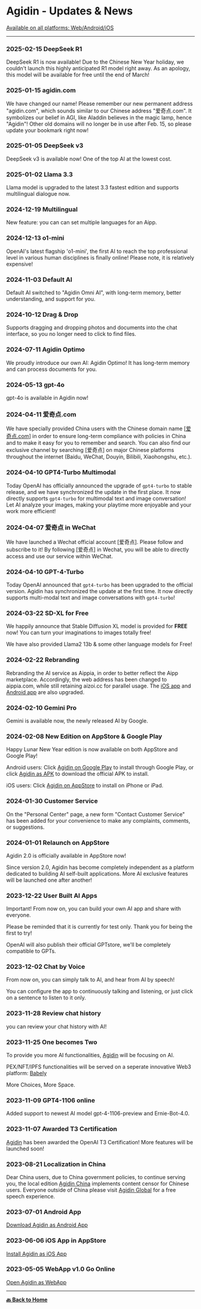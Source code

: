 # Agidin - Updates & News

[Available on all platforms: Web/Android/iOS](https://links.agidin.com)

---

### 2025-02-15 DeepSeek R1

DeepSeek R1 is now available! Due to the Chinese New Year holiday, we couldn\'t launch this highly anticipated R1 model right away. As an apology, this model will be available for free until the end of March!

### 2025-01-15 agidin.com

We have changed our name! Please remember our new permanent address "agidin.com", which sounds similar to our Chinese address "爱奇点.com". It symbolizes our belief in AGI, like Aladdin believes in the magic lamp, hence "Agidin"! Other old domains will no longer be in use after Feb. 15, so please update your bookmark right now!

### 2025-01-05 DeepSeek v3

DeepSeek v3 is available now! One of the top AI at the lowest cost.

### 2025-01-02 Llama 3.3

Llama model is upgraded to the latest 3.3 fastest edition and supports multilingual dialogue now.

### 2024-12-19 Multilingual

New feature: you can can set multiple languages for an Aipp.

### 2024-12-13 o1-mini

OpenAI's latest flagship 'o1-mini', the first AI to reach the top professional level in various human disciplines is finally online! Please note, it is relatively expensive!

### 2024-11-03 Default AI

Default AI switched to "Agidin Omni AI", with long-term memory, better understanding, and support for you.

### 2024-10-12 Drag & Drop

Supports dragging and dropping photos and documents into the chat interface, so you no longer need to click to find files.

### 2024-07-11 Agidin Optimo

We proudly introduce our own AI: Agidin Optimo! It has long-term memory and can process documents for you.

### 2024-05-13 gpt-4o

gpt-4o is available in Agidin now!

### 2024-04-11 爱奇点.com

We have specially provided China users with the Chinese domain name [[爱奇点.com](https://u.爱奇点.com)] in order to ensure long-term compliance with policies in China and to make it easy for you to remember and search. You can also find our exclusive channel by searching [爱奇点] on major Chinese platforms throughout the internet (Baidu, WeChat, Douyin, Bilibili, Xiaohongshu, etc.).

### 2024-04-10 GPT4-Turbo Multimodal

Today OpenAI has officially announced the upgrade of `gpt4-turbo` to stable release, and we have synchronized the update in the first place. It now directly supports `gpt4-turbo` for multimodal text and image conversation! Let AI analyze your images, making your playtime more enjoyable and your work more efficient!

### 2024-04-07 爱奇点 in WeChat

We have launched a Wechat official account [爱奇点]. Please follow and subscribe to it! By following [爱奇点] in Wechat, you will be able to directly access and use our service within WeChat.

### 2024-04-10 GPT-4-Turbo

Today OpenAI announced that `gpt4-turbo` has been upgraded to the official version. Agidin has synchronized the update at the first time. It now directly supports multi-modal text and image conversations with `gpt4-turbo`!

### 2024-03-22 SD-XL for Free

We happily announce that Stable Diffusion XL model is provided for **FREE** now! You can turn your imaginations to images totally free!

We have also provided Llama2 13b & some other language models for Free!

### 2024-02-22 Rebranding

Rebranding the AI service as Aippia, in order to better reflect the Aipp marketplace. Accordingly, the web address has been changed to aippia.com, while still retaining aizoi.cc for parallel usage. The [iOS app](https://ios.agidin.com) and [Android app](https://apk.agidin.com) are also upgraded.

### 2024-02-10 Gemini Pro

Gemini is available now, the newly released AI by Google.

### 2024-02-08 New Edition on AppStore & Google Play

Happy Lunar New Year edition is now available on both AppStore and Google Play!

Android users: Click [Agidin on Google Play](https://gplay.agidin.com) to install through Google Play, or click [Agidin as APK](https://apk.agidin.com) to download the official APK to install.

iOS users: Click [Agidin on AppStore](https://ios.agidin.com) to install on iPhone or iPad.

### 2024-01-30 Customer Service

On the "Personal Center" page, a new form "Contact Customer Service" has been added for your convenience to make any complaints, comments, or suggestions.

### 2024-01-01 Relaunch on AppStore

Agidin 2.0 is officially available in AppStore now!

Since version 2.0, Agidin has become completely independent as a platform dedicated to building AI self-built applications. More AI exclusive features will be launched one after another!

### 2023-12-22 User Built AI Apps

Important! From now on, you can build your own AI app and share with everyone.

Please be reminded that it is currently for test only. Thank you for being the first to try!

OpenAI will also publish their official GPTstore, we'll be completely compatible to GPTs.

### 2023-12-02 Chat by Voice

From now on, you can simply talk to AI, and hear from AI by speech!

You can configure the app to continuously talking and listening, or just click on a sentence to listen to it only.

### 2023-11-28 Review chat history

you can review your chat history with AI!

### 2023-11-25 One becomes Two

To provide you more AI functionalities, [Agidin](https://agidin.com) will be focusing on AI.

PEX/NFT/IPFS functionalities will be served on a seperate innovative Web3 platform: [Babely](https://babelyx.com)

More Choices, More Space.

### 2023-11-09 GPT4-1106 online

Added support to newest AI model gpt-4-1106-preview and Ernie-Bot-4.0.

### 2023-11-07 Awarded T3 Certification

[Agidin](https://agidin.com) has been awarded the OpenAI T3 Certification! More features will be launched soon!

### 2023-08-21 Localization in China

Dear China users, due to China government policies, to continue serving you, the local edition [Agidin China](https://u.cn.agidin.com) implements content censor for Chinese users. Everyone outside of China please visit [Agidin Global](https://u.earth.agidin.com) for a free speech experience.

### 2023-07-01 Android App

[Download Agidin as Android App](https://apk.agidin.com)

### 2023-06-06 iOS App in AppStore

[Install Agidin as iOS App](https://ios.agidin.com)

### 2023-05-05 WebApp v1.0 Go Online

[Open Agidin as WebApp](https://u.agidin.com)

---

[**🔙️ Back to Home**](./home.md)
